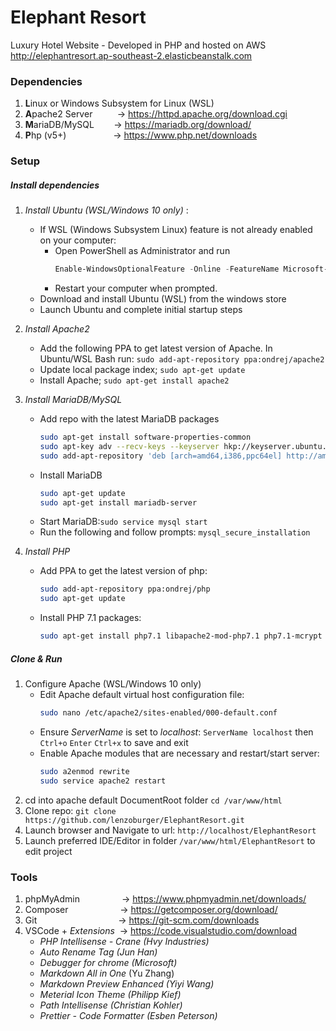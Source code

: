 # Elephant Resort
Luxury Hotel Website - Developed in PHP and hosted on AWS
http://elephantresort.ap-southeast-2.elasticbeanstalk.com 

### Dependencies
1. **L**inux or Windows Subsystem for Linux (WSL)
2. **A**pache2 Server   &nbsp;&nbsp;&nbsp;&nbsp;&nbsp;&nbsp;&nbsp;&nbsp;&nbsp;-> https://httpd.apache.org/download.cgi
3. **M**ariaDB/MySQL           &nbsp;&nbsp;&nbsp;&nbsp;&nbsp;&nbsp;&nbsp;-> https://mariadb.org/download/
4. **P**hp (v5+)  &nbsp;&nbsp;&nbsp;&nbsp;&nbsp;&nbsp;&nbsp;&nbsp;&nbsp;&nbsp;&nbsp;&nbsp;&nbsp;&nbsp;&nbsp;&nbsp;&nbsp;&nbsp;-> https://www.php.net/downloads

### Setup

##### Install dependencies
1. _Install Ubuntu (WSL/Windows 10 only)_ :
   * If WSL (Windows Subsystem Linux) feature is not already enabled on your computer:
     * Open PowerShell as Administrator and run
        ```powershell
        Enable-WindowsOptionalFeature -Online -FeatureName Microsoft-Windows-Subsystem-Linux
        ```
     * Restart your computer when prompted.
   * Download and install Ubuntu (WSL)  from the windows store
   * Launch Ubuntu and complete initial startup steps

2. _Install Apache2_
   * Add the following PPA to get latest version of Apache. In Ubuntu/WSL Bash run: 
  `sudo add-apt-repository ppa:ondrej/apache2`
   * Update local package index; `sudo apt-get update`
   * Install Apache; `sudo apt-get install apache2`

3. _Install MariaDB/MySQL_
   * Add repo with the latest MariaDB packages
        ```bash
        sudo apt-get install software-properties-common
        sudo apt-key adv --recv-keys --keyserver hkp://keyserver.ubuntu.com:80 0xF1656F24C74CD1D8
        sudo add-apt-repository 'deb [arch=amd64,i386,ppc64el] http://ams2.mirrors.digitalocean.com/mariadb/repo/10.2/ubuntu xenial main'
       ```
   * Install MariaDB
        ```bash
        sudo apt-get update
        sudo apt-get install mariadb-server
        ```
   * Start MariaDB:`sudo service mysql start`
   * Run the following and follow prompts: `mysql_secure_installation`
  
4. _Install PHP_
   * Add PPA to get the latest version of php:
        ```bash
        sudo add-apt-repository ppa:ondrej/php
        sudo apt-get update
        ```
   * Install PHP 7.1 packages:
        ```bash
        sudo apt-get install php7.1 libapache2-mod-php7.1 php7.1-mcrypt php7.1-mysql php7.1-mbstring php7.1-gettext php7.1-xml php7.1-json php7.1-curl php7.1-zip
        ```
##### Clone & Run
1. Configure Apache (WSL/Windows 10 only)
   * Edit Apache default virtual host configuration file: 
       ```bash 
       sudo nano /etc/apache2/sites-enabled/000-default.conf
       ```
   * Ensure _ServerName_ is set to _localhost_: `ServerName localhost` then `Ctrl+o` `Enter` `Ctrl+x` to save and exit
   * Enable Apache modules that are necessary and restart/start server:
        ```bash
        sudo a2enmod rewrite
        sudo service apache2 restart
        ```
2. cd into apache default DocumentRoot folder `cd /var/www/html`
3. Clone repo: `git clone https://github.com/lenzoburger/ElephantResort.git`
4. Launch browser and Navigate to url: `http://localhost/ElephantResort`
5. Launch preferred IDE/Editor in folder `/var/www/html/ElephantResort` to edit project

### Tools
1. phpMyAdmin            &nbsp;&nbsp;&nbsp;&nbsp;&nbsp;&nbsp;&nbsp;&nbsp;&nbsp;&nbsp;&nbsp;&nbsp;&nbsp;&nbsp;&nbsp;&nbsp;-> https://www.phpmyadmin.net/downloads/
2. Composer              &nbsp;&nbsp;&nbsp;&nbsp;&nbsp;&nbsp;&nbsp;&nbsp;&nbsp;&nbsp;&nbsp;&nbsp;&nbsp;&nbsp;&nbsp;&nbsp;&nbsp;&nbsp;&nbsp;&nbsp;-> https://getcomposer.org/download/
3. Git                  &nbsp;&nbsp;&nbsp;&nbsp;&nbsp;&nbsp;&nbsp;&nbsp;&nbsp;&nbsp;&nbsp;&nbsp;&nbsp;&nbsp;&nbsp;&nbsp;&nbsp;&nbsp;&nbsp;&nbsp;&nbsp;&nbsp;&nbsp;&nbsp;&nbsp;&nbsp;&nbsp;&nbsp;&nbsp;&nbsp;&nbsp;&nbsp;-> https://git-scm.com/downloads
4. VSCode + _Extensions_ &nbsp;-> https://code.visualstudio.com/download
   * _PHP Intellisense - Crane (Hvy Industries)_
   * _Auto Rename Tag (Jun Han)_
   * _Debugger for chrome (Microsoft)_
   * _Markdown All in One_ (Yu Zhang)
   * _Markdown Preview Enhanced (Yiyi Wang)_
   * _Meterial Icon Theme (Philipp Kief)_
   * _Path Intellisense (Christian Kohler)_
   * _Prettier - Code Formatter (Esben Peterson)_
